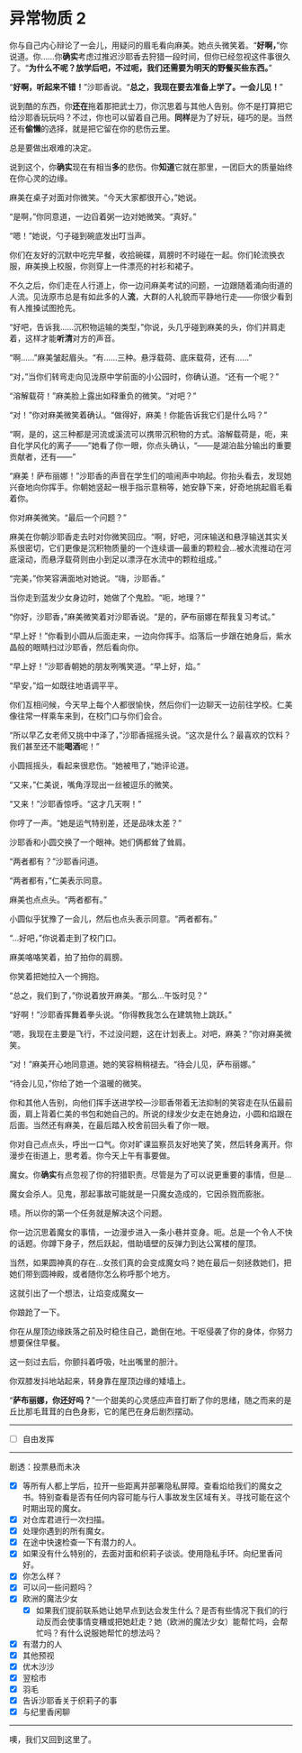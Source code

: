 # 异常物质 2

你与自己内心辩论了一会儿，用疑问的眉毛看向麻美。她点头微笑着。“**好啊，**”你说道。你……你**确实**考虑过推迟沙耶香去狩猎一段时间，但你已经忽视这件事很久了。“**为什么不呢？放学后吧，不过呃，我们还需要为明天的野餐买些东西。**”

“**好啊，听起来不错！**”沙耶香说。“**总之，我现在要去准备上学了。一会儿见！**”

说到酷的东西，你**还在**拖着那把武士刀，你沉思着与其他人告别。你不是打算把它给沙耶香玩玩吗？不过，你也可以留着自己用。**同样**是为了好玩，碰巧的是。当然还有**偷懒**的选择，就是把它留在你的悲伤云里。

总是要做出艰难的决定。

说到这个，你**确实**现在有相当**多**的悲伤。你**知道**它就在那里，一团巨大的质量始终在你心灵的边缘。

麻美在桌子对面对你微笑。“今天大家都很开心，”她说。

“是啊，”你同意道，一边舀着粥一边对她微笑。“真好。”

“嗯！”她说，勺子碰到碗底发出叮当声。

你们在友好的沉默中吃完早餐，收拾碗碟，肩膀时不时碰在一起。你们轮流换衣服，麻美换上校服，你则穿上一件漂亮的衬衫和裙子。

不久之后，你们走在人行道上，你一边问麻美考试的问题，一边跟随着涌向街道的人流。见泷原市总是有如此多的人**流**，大群的人礼貌而平静地行走——你很少看到有人推搡试图抢先。

“好吧，告诉我……沉积物运输的类型，”你说，头几乎碰到麻美的头，你们并肩走着，这样才能**听清**对方的声音。

“啊……”麻美皱起眉头。“有……三种。悬浮载荷、底床载荷，还有……”

“对，”当你们转弯走向见泷原中学前面的小公园时，你确认道。“还有一个呢？”

“溶解载荷！”麻美脸上露出如释重负的微笑。“对吧？”

“对！”你对麻美微笑着确认。“做得好，麻美！你能告诉我它们是什么吗？”

“啊，是的，这三种都是河流或溪流可以携带沉积物的方式。溶解载荷是，呃，来自化学风化的离子——”她看了你一眼，你点头确认，“——是湖泊盐分输出的重要贡献者，还有——”

“麻美！萨布丽娜！”沙耶香的声音在学生们的喧闹声中响起。你抬头看去，发现她兴奋地向你挥手。你朝她竖起一根手指示意稍等，她安静下来，好奇地挑起眉毛看着你。

你对麻美微笑。“最后一个问题？”

麻美在你朝沙耶香走去时对你微笑回应。“啊，好吧，河床输送和悬浮输送其实关系很密切，它们更像是沉积物质量的一个连续谱—最重的颗粒会...被水流推动在河底滚动，而悬浮载荷则由小到足以漂浮在水流中的颗粒组成。”

“完美，”你笑容满面地对她说。“嗨，沙耶香。”

当你走到蓝发少女身边时，她做了个鬼脸。“呃，地理？”

“你好，沙耶香，”麻美微笑着对沙耶香说。“是的，萨布丽娜在帮我复习考试。”

“早上好！”你看到小圆从后面走来，一边向你挥手。焰落后一步跟在她身后，紫水晶般的眼睛扫过沙耶香，然后看向你。

“早上好！”沙耶香朝她的朋友咧嘴笑道。“早上好，焰。”

“早安，”焰一如既往地语调平平。

你们互相问候，今天早上每个人都很愉快，然后你们一边聊天一边前往学校。仁美像往常一样乘车来到，在校门口与你们会合。

“所以早乙女老师又挑中中泽了，”沙耶香摇摇头说。“这次是什么？最喜欢的饮料？我们甚至还不能**喝酒**呢！”

小圆摇摇头，看起来很悲伤。“她被甩了，”她评论道。

“又来，”仁美说，嘴角浮现出一丝被逗乐的微笑。

“又来！”沙耶香惊呼。“这才几天啊！”

你哼了一声。“她是运气特别差，还是品味太差？”

沙耶香和小圆交换了一个眼神。她们俩都耸了耸肩。

“两者都有？”沙耶香问道。

“两者都有，”仁美表示同意。

麻美也点点头。“两者都有。”

小圆似乎犹豫了一会儿，然后也点头表示同意。“两者都有。”

“...好吧，”你说着走到了校门口。

麻美咯咯笑着，拍了拍你的肩膀。

你笑着把她拉入一个拥抱。

“总之，我们到了，”你说着放开麻美。“那么...午饭时见？”

“好啊！”沙耶香挥舞着拳头说。“你得教我怎么在建筑物上跳跃。”

“嗯，我现在主要是飞行，不过没问题，这在计划表上。对吧，麻美？”你对麻美微笑。

“对！”麻美开心地同意道。她的笑容稍稍褪去。“待会儿见，萨布丽娜。”

“待会儿见，”你给了她一个温暖的微笑。

你和其他人告别，向他们挥手送进学校—沙耶香带着无法抑制的笑容走在队伍最前面，肩上背着仁美的书包和她自己的。所说的绿发少女走在她身边，小圆和焰跟在后面。当然还有麻美，在最后踏入校舍前回头看了你一眼。

你对自己点点头，呼出一口气。你对旷课监察员友好地笑了笑，然后转身离开。你漫步在街道上，思考着。你今天上午有事要做。

魔女。你**确实**有点忽视了你的狩猎职责。尽管是为了可以说更重要的事情，但是...

魔女会杀人。见鬼，那起事故可能就是一只魔女造成的，它因杀戮而膨胀。

啧。所以你的第一个任务就是解决这个问题。

你一边沉思着魔女的事情，一边漫步进入一条小巷并变身。呃。总是一个令人不快的话题。你蹲下身子，然后跃起，借助墙壁的反弹力到达公寓楼的屋顶。

当然，如果圆神真的存在...女孩们真的会变成魔女吗？她在最后一刻拯救她们，把她们带到圆神殿，或者随你怎么称呼那个地方。

这就引出了一个想法，让焰变成魔女—

你踉跄了一下。

你在从屋顶边缘跌落之前及时稳住自己，跪倒在地。干呕侵袭了你的身体，你努力想要保住早餐。

这一刻过去后，你颤抖着呼吸，吐出嘴里的胆汁。

你双膝发抖地站起来，转身靠在屋顶边缘的矮墙上。

“**萨布丽娜，你还好吗？**”一个甜美的心灵感应声音打断了你的思绪，随之而来的是丘比那毛茸茸的白色身影，它的尾巴在身后剧烈摆动。

---

- [ ] 自由发挥

---

剧透：投票悬而未决

- [x] 等所有人都上学后，拉开一些距离并部署隐私屏障。查看焰给我们的魔女之书。特别查看是否有任何内容可能与行人事故发生区域有关。寻找可能在这个时期出现的魔女。
- [x] 对仓库君进行一次扫描。
- [x] 处理你遇到的所有魔女。
- [x] 在途中快速检查一下有潜力的人。
- [x] 如果没有什么特别的，去面对面和织莉子谈谈。使用隐私手环。向纪里香问好。
- [x] 你怎么样？
- [x] 可以问一些问题吗？
- [x] 欧洲的魔法少女
  - [x] 如果我们提前联系她让她早点到达会发生什么？是否有些情况下我们的行动反而会使事情变糟或把她赶走？她（欧洲的魔法少女）能帮忙吗，会帮忙吗？有什么说服她帮忙的想法吗？
- [x] 有潜力的人
- [x] 其他预视
- [x] 优木沙沙
- [x] 翌桧市
- [x] 羽毛
- [x] 告诉沙耶香关于织莉子的事
- [x] 与纪里香闲聊

---

噢，我们又回到这里了。

